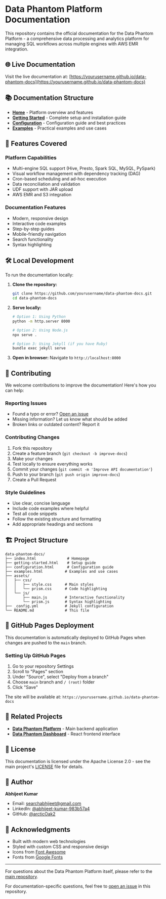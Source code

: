 # Data Phantom Platform Documentation

This repository contains the official documentation for the Data Phantom Platform - a comprehensive data processing and analytics platform for managing SQL workflows across multiple engines with AWS EMR integration.

## 🌐 Live Documentation

Visit the live documentation at: [https://yourusername.github.io/data-phantom-docs](https://yourusername.github.io/data-phantom-docs)

## 📚 Documentation Structure

- **[Home](index.html)** - Platform overview and features
- **[Getting Started](getting-started.html)** - Complete setup and installation guide
- **[Configuration](configuration.html)** - Configuration guide and best practices
- **[Examples](examples.html)** - Practical examples and use cases

## 🚀 Features Covered

### Platform Capabilities
- Multi-engine SQL support (Hive, Presto, Spark SQL, MySQL, PySpark)
- Visual workflow management with dependency tracking (DAG)
- Cron-based scheduling and ad-hoc execution
- Data reconciliation and validation
- UDF support with JAR upload
- AWS EMR and S3 integration

### Documentation Features
- Modern, responsive design
- Interactive code examples
- Step-by-step guides
- Mobile-friendly navigation
- Search functionality
- Syntax highlighting

## 🛠️ Local Development

To run the documentation locally:

1. **Clone the repository:**
   ```bash
   git clone https://github.com/yourusername/data-phantom-docs.git
   cd data-phantom-docs
   ```

2. **Serve locally:**
   ```bash
   # Option 1: Using Python
   python -m http.server 8000
   
   # Option 2: Using Node.js
   npx serve .
   
   # Option 3: Using Jekyll (if you have Ruby)
   bundle exec jekyll serve
   ```

3. **Open in browser:**
   Navigate to `http://localhost:8000`

## 📝 Contributing

We welcome contributions to improve the documentation! Here's how you can help:

### Reporting Issues
- Found a typo or error? [Open an issue](https://github.com/yourusername/data-phantom-docs/issues)
- Missing information? Let us know what should be added
- Broken links or outdated content? Report it

### Contributing Changes
1. Fork this repository
2. Create a feature branch (`git checkout -b improve-docs`)
3. Make your changes
4. Test locally to ensure everything works
5. Commit your changes (`git commit -m 'Improve API documentation'`)
6. Push to your branch (`git push origin improve-docs`)
7. Create a Pull Request

### Style Guidelines
- Use clear, concise language
- Include code examples where helpful
- Test all code snippets
- Follow the existing structure and formatting
- Add appropriate headings and sections

## 🏗️ Project Structure

```
data-phantom-docs/
├── index.html              # Homepage
├── getting-started.html    # Setup guide
├── configuration.html      # Configuration guide
├── examples.html          # Examples and use cases
├── assets/
│   ├── css/
│   │   ├── style.css      # Main styles
│   │   └── prism.css      # Code highlighting
│   └── js/
│       ├── main.js        # Interactive functionality
│       └── prism.js       # Syntax highlighting
├── _config.yml            # Jekyll configuration
└── README.md              # This file
```

## 🚀 GitHub Pages Deployment

This documentation is automatically deployed to GitHub Pages when changes are pushed to the `main` branch.

### Setting Up GitHub Pages
1. Go to your repository Settings
2. Scroll to "Pages" section
3. Under "Source", select "Deploy from a branch"
4. Choose `main` branch and `/ (root)` folder
5. Click "Save"

The site will be available at: `https://yourusername.github.io/data-phantom-docs`

## 🔗 Related Projects

- **[Data Phantom Platform](https://github.com/arcticOak2/annihilator-data-playground)** - Main backend application
- **[Data Phantom Dashboard](https://github.com/arcticOak2/data-phantom-dashboard)** - React frontend interface

## 📄 License

This documentation is licensed under the Apache License 2.0 - see the main project's [LICENSE](https://github.com/arcticOak2/annihilator-data-playground/blob/main/LICENSE) file for details.

## 👤 Author

**Abhijeet Kumar**
- Email: [searchabhijeet@gmail.com](mailto:searchabhijeet@gmail.com)
- LinkedIn: [@abhijeet-kumar-983b57a4](https://www.linkedin.com/in/abhijeet-kumar-983b57a4/)
- GitHub: [@arcticOak2](https://github.com/arcticOak2)

## 🙏 Acknowledgments

- Built with modern web technologies
- Styled with custom CSS and responsive design
- Icons from [Font Awesome](https://fontawesome.com/)
- Fonts from [Google Fonts](https://fonts.google.com/)

---

For questions about the Data Phantom Platform itself, please refer to the [main repository](https://github.com/arcticOak2/annihilator-data-playground).

For documentation-specific questions, feel free to [open an issue](https://github.com/yourusername/data-phantom-docs/issues) in this repository.
